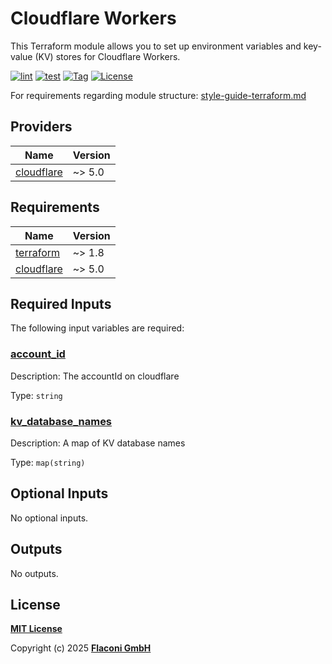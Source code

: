 # Cloudflare Workers

This Terraform module allows you to set up environment variables and key-value (KV) stores for Cloudflare Workers.

[![lint](https://github.com/flaconi/terraform-cloudflare-workers/workflows/lint/badge.svg)](https://github.com/flaconi/terraform-cloudflare-workers/actions?query=workflow%3Alint)
[![test](https://github.com/flaconi/terraform-cloudflare-workers/workflows/test/badge.svg)](https://github.com/flaconi/terraform-cloudflare-workers/actions?query=workflow%3Atest)
[![Tag](https://img.shields.io/github/tag/flaconi/terraform-cloudflare-workers.svg)](https://github.com/flaconi/terraform-cloudflare-workers/releases)
[![License](https://img.shields.io/badge/license-MIT-blue.svg)](https://opensource.org/licenses/MIT)

For requirements regarding module structure: [style-guide-terraform.md](https://github.com/Flaconi/devops-docs/blob/master/doc/conventions/style-guide-terraform.md)

<!-- TFDOCS_HEADER_START -->


<!-- TFDOCS_HEADER_END -->

<!-- TFDOCS_PROVIDER_START -->
## Providers

| Name | Version |
|------|---------|
| <a name="provider_cloudflare"></a> [cloudflare](#provider\_cloudflare) | ~> 5.0 |

<!-- TFDOCS_PROVIDER_END -->

<!-- TFDOCS_REQUIREMENTS_START -->
## Requirements

| Name | Version |
|------|---------|
| <a name="requirement_terraform"></a> [terraform](#requirement\_terraform) | ~> 1.8 |
| <a name="requirement_cloudflare"></a> [cloudflare](#requirement\_cloudflare) | ~> 5.0 |

<!-- TFDOCS_REQUIREMENTS_END -->

<!-- TFDOCS_INPUTS_START -->
## Required Inputs

The following input variables are required:

### <a name="input_account_id"></a> [account\_id](#input\_account\_id)

Description: The accountId on cloudflare

Type: `string`

### <a name="input_kv_database_names"></a> [kv\_database\_names](#input\_kv\_database\_names)

Description: A map of KV database names

Type: `map(string)`

## Optional Inputs

No optional inputs.

<!-- TFDOCS_INPUTS_END -->

<!-- TFDOCS_OUTPUTS_START -->
## Outputs

No outputs.

<!-- TFDOCS_OUTPUTS_END -->

## License

**[MIT License](LICENSE)**

Copyright (c) 2025 **[Flaconi GmbH](https://github.com/flaconi)**
